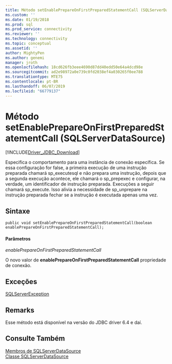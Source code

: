 ```yaml
---
title: Método setEnablePrepareOnFirstPreparedStatementCall (SQLServerDataSource) | Microsoft Docs
ms.custom: ''
ms.date: 01/19/2018
ms.prod: sql
ms.prod_service: connectivity
ms.reviewer: ''
ms.technology: connectivity
ms.topic: conceptual
ms.assetid: ''
author: MightyPen
ms.author: genemi
manager: jroth
ms.openlocfilehash: 18cd626fb3eee4690d87dd40edd50e64a4dcd98e
ms.sourcegitcommit: ad2e98972a0e739c0fd2038ef4a030265f0ee788
ms.translationtype: MTE75
ms.contentlocale: pt-BR
ms.lasthandoff: 06/07/2019
ms.locfileid: "66779137"
---
```

# <a name="setenableprepareonfirstpreparedstatementcall-method-sqlserverdatasource"></a>Método setEnablePrepareOnFirstPreparedStatementCall (SQLServerDataSource)
[!INCLUDE[Driver_JDBC_Download](../../../includes/driver_jdbc_download.md)]

  Especifica o comportamento para uma instância de conexão específica. Se essa configuração for false, a primeira execução de uma instrução preparada chamará sp_executesql e não prepara uma instrução, depois que a segunda execução acontece, ele chamará o sp_prepexec e configurar, na verdade, um identificador de instrução preparada. Execuções a seguir chamará sp_execute. Isso alivia a necessidade de sp_unprepare na instrução preparada fechar se a instrução é executada apenas uma vez.  
## <a name="syntax"></a>Sintaxe  
  
```
public void setEnablePrepareOnFirstPreparedStatementCall(boolean enablePrepareOnFirstPreparedStatementCall);  
```  
  
#### <a name="parameters"></a>Parâmetros  
 *enablePrepareOnFirstPreparedStatementCall*  
  
 O novo valor de **enablePrepareOnFirstPreparedStatementCall** propriedade de conexão.  

## <a name="exceptions"></a>Exceções  
 [SQLServerException](../../../connect/jdbc/reference/sqlserverexception-class.md)  
 
## <a name="remarks"></a>Remarks  
 Esse método está disponível na versão do JDBC driver 6.4 e daí.
 
## <a name="see-also"></a>Consulte Também  
 [Membros de SQLServerDataSource](../../../connect/jdbc/reference/sqlserverdatasource-members.md)   
 [Classe SQLServerDataSource](../../../connect/jdbc/reference/sqlserverdatasource-class.md)  
  
  
